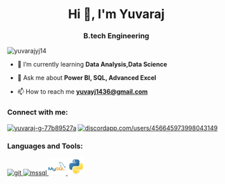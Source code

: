 <h1 align="center">Hi 👋, I'm Yuvaraj</h1>
<h3 align="center">B.tech Engineering</h3>

<p align="left"> <img src="https://komarev.com/ghpvc/?username=yuvarajyj14&label=Profile%20views&color=0e75b6&style=flat" alt="yuvarajyj14" /> </p>

- 🌱 I’m currently learning **Data Analysis,Data Science**

- 💬 Ask me about **Power BI, SQL, Advanced Excel**

- 📫 How to reach me **yuvayj1436@gmail.com**

<h3 align="left">Connect with me:</h3>
<p align="left">
<a href="https://linkedin.com/in/yuvaraj-g-77b89527a" target="blank"><img align="center" src="https://raw.githubusercontent.com/rahuldkjain/github-profile-readme-generator/master/src/images/icons/Social/linked-in-alt.svg" alt="yuvaraj-g-77b89527a" height="30" width="40" /></a>
<a href="https://discord.gg/discordapp.com/users/456645973998043149" target="blank"><img align="center" src="https://raw.githubusercontent.com/rahuldkjain/github-profile-readme-generator/master/src/images/icons/Social/discord.svg" alt="discordapp.com/users/456645973998043149" height="30" width="40" /></a>
</p>

<h3 align="left">Languages and Tools:</h3>
<p align="left"> <a href="https://git-scm.com/" target="_blank" rel="noreferrer"> <img src="https://www.vectorlogo.zone/logos/git-scm/git-scm-icon.svg" alt="git" width="40" height="40"/> </a> <a href="https://www.microsoft.com/en-us/sql-server" target="_blank" rel="noreferrer"> <img src="https://www.svgrepo.com/show/303229/microsoft-sql-server-logo.svg" alt="mssql" width="40" height="40"/> </a> <a href="https://www.mysql.com/" target="_blank" rel="noreferrer"> <img src="https://raw.githubusercontent.com/devicons/devicon/master/icons/mysql/mysql-original-wordmark.svg" alt="mysql" width="40" height="40"/> </a> <a href="https://www.python.org" target="_blank" rel="noreferrer"> <img src="https://raw.githubusercontent.com/devicons/devicon/master/icons/python/python-original.svg" alt="python" width="40" height="40"/> </a> </p>
